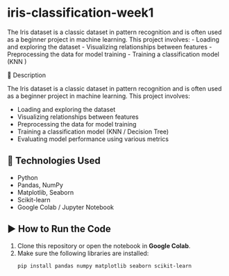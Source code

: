 # iris-classification-week1
The Iris dataset is a classic dataset in pattern recognition and is often used as a beginner project in machine learning. This project involves:  - Loading and exploring the dataset - Visualizing relationships between features - Preprocessing the data for model training - Training a classification model (KNN ) 

📌 Description

The Iris dataset is a classic dataset in pattern recognition and is often used as a beginner project in machine learning. This project involves:

- Loading and exploring the dataset
- Visualizing relationships between features
- Preprocessing the data for model training
- Training a classification model (KNN / Decision Tree)
- Evaluating model performance using various metrics

## 🔧 Technologies Used

- Python
- Pandas, NumPy
- Matplotlib, Seaborn
- Scikit-learn
- Google Colab / Jupyter Notebook

## ▶️ How to Run the Code

1. Clone this repository or open the notebook in **Google Colab**.
2. Make sure the following libraries are installed:
   ```bash
   pip install pandas numpy matplotlib seaborn scikit-learn

